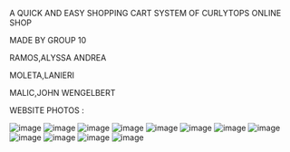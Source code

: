 A QUICK AND EASY SHOPPING CART SYSTEM OF CURLYTOPS ONLINE SHOP 

MADE BY GROUP 10


RAMOS,ALYSSA ANDREA

MOLETA,LANIERI

MALIC,JOHN WENGELBERT
 

WEBSITE PHOTOS :

![image](https://github.com/user-attachments/assets/3a90e025-43c1-4ef8-af33-4c5e8eb38ace)
![image](https://github.com/user-attachments/assets/b067f9a0-50ee-4ee5-beb0-7f6e72194632)
![image](https://github.com/user-attachments/assets/2a1d7d1f-9186-472f-8e21-b670022c2901)
![image](https://github.com/user-attachments/assets/f3755663-8566-4db7-87b3-c3490caff316)
![image](https://github.com/user-attachments/assets/631144b8-6206-4994-911c-3f1612ca070f)
![image](https://github.com/user-attachments/assets/bc5a9542-e83f-4be6-bcb6-0809437353b6)
![image](https://github.com/user-attachments/assets/8e38fdc6-0f18-427e-8fc6-0c997213c821)
![image](https://github.com/user-attachments/assets/b162c8e1-be9e-4cb3-bf18-856beef92f7e)
![image](https://github.com/user-attachments/assets/85f22fbd-57ff-4812-9dea-3a3a2ba9c9f2)
![image](https://github.com/user-attachments/assets/036a223d-510d-4665-aa3a-56d43926845d)
![image](https://github.com/user-attachments/assets/9d9b9bc2-0acb-4f2f-8b4f-f71a2ca8b827)
![image](https://github.com/user-attachments/assets/008743e2-dae2-49cc-ba3c-124ebc75d8bb)

